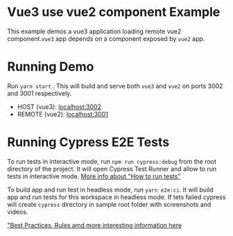 # Vue3 use vue2 component Example

This example demos a vue3 application loading remote vue2 component.`vue3` app depends on a component exposed by `vue2` app.

# Running Demo

Run `yarn start` . This will build and serve both `vue3` and `vue2` on ports 3002 and 3001 respectively.

- HOST (vue3): [localhost:3002](http://localhost:3002/)
- REMOTE (vue2): [localhost:3001](http://localhost:3001/)

# Running Cypress E2E Tests

To run tests in interactive mode, run `npm run cypress:debug` from the root directory of the project. It will open Cypress Test Runner and allow to run tests in interactive mode. [More info about "How to run tests"](../../cypress/README.md#how-to-run-tests)

To build app and run test in headless mode, run `yarn e2e:ci`. It will build app and run tests for this workspace in headless mode. If tets failed cypress will create `cypress` directory in sample root folder with screenshots and videos.

["Best Practices, Rules amd more interesting information here](../../cypress/README.md)
